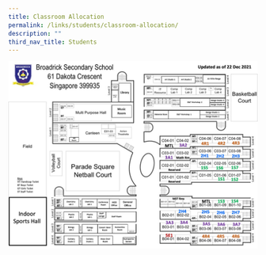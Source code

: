 ```yaml
---
title: Classroom Allocation
permalink: /links/students/classroom-allocation/
description: ""
third_nav_title: Students
---
```

![](/images/2022%20classroom%20plan%20updated.jpeg)